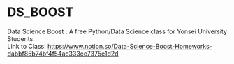 # DS_BOOST
Data Science Boost : A free Python/Data Science class for Yonsei University Students.  
Link to Class: https://www.notion.so/Data-Science-Boost-Homeworks-dabbf85b74bf4f54ac333ce7375e1d2d
